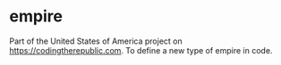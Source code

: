 # empire
Part of the United States of America project on https://codingtherepublic.com. To define a new type of empire in code.
